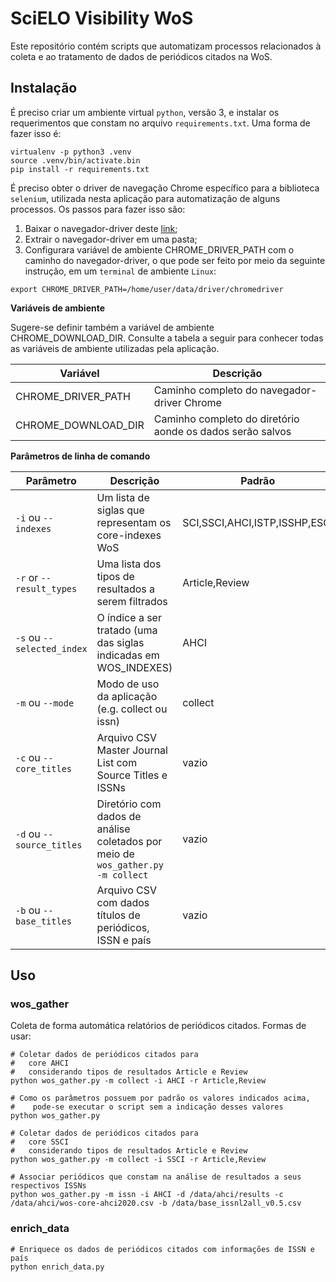 # SciELO Visibility WoS

Este repositório contém scripts que automatizam processos relacionados à coleta e ao tratamento de dados de periódicos citados na WoS.


## Instalação
É preciso criar um ambiente virtual `python`, versão 3, e instalar os requerimentos que constam no arquivo `requirements.txt`. Uma forma de fazer isso é:
```shell
virtualenv -p python3 .venv
source .venv/bin/activate.bin
pip install -r requirements.txt
```

É preciso obter o driver de navegação Chrome específico para a biblioteca `selenium`, utilizada nesta aplicação para automatização de alguns processos. Os passos para fazer isso são:

1. Baixar o navegador-driver deste [link](https://chromedriver.storage.googleapis.com/index.html?path=89.0.4389.23/);
2. Extrair o navegador-driver em uma pasta;
3. Configurara variável de ambiente CHROME_DRIVER_PATH com o caminho do navegador-driver, o que pode ser feito por meio da seguinte instrução, em um `terminal` de ambiente `Linux`:
```shell
export CHROME_DRIVER_PATH=/home/user/data/driver/chromedriver
```

__Variáveis de ambiente__

Sugere-se definir também a variável de ambiente CHROME_DOWNLOAD_DIR. Consulte a tabela a seguir para conhecer todas as variáveis de ambiente utilizadas pela aplicação.

| Variável | Descrição |
|---|---|
| CHROME_DRIVER_PATH | Caminho completo do navegador-driver Chrome |
| CHROME_DOWNLOAD_DIR | Caminho completo do diretório aonde os dados serão salvos |


__Parâmetros de linha de comando__

| Parâmetro | Descrição | Padrão |
|-----------|-----------|--------|
| `-i` ou `--indexes` | Um lista de siglas que representam os core-indexes WoS | SCI,SSCI,AHCI,ISTP,ISSHP,ESCI | 
| `-r` or `--result_types` | Uma lista dos tipos de resultados a serem filtrados | Article,Review |
| `-s` ou `--selected_index`| O índice a ser tratado (uma das siglas indicadas em WOS_INDEXES) | AHCI | 
| `-m` ou `--mode` | Modo de uso da aplicação (e.g. collect ou issn) | collect |
| `-c` ou `--core_titles` | Arquivo CSV Master Journal List com Source Titles e ISSNs | vazio |
| `-d` ou `--source_titles` | Diretório com dados de análise coletados por meio de `wos_gather.py -m collect` | vazio |
| `-b` ou `--base_titles` | Arquivo CSV com dados títulos de periódicos, ISSN e país | vazio |

## Uso

### wos_gather

Coleta de forma automática relatórios de periódicos citados. Formas de usar:

```shell
# Coletar dados de periódicos citados para 
#   core AHCI
#   considerando tipos de resultados Article e Review
python wos_gather.py -m collect -i AHCI -r Article,Review

# Como os parâmetros possuem por padrão os valores indicados acima, 
#    pode-se executar o script sem a indicação desses valores
python wos_gather.py

# Coletar dados de periódicos citados para 
#   core SSCI
#   considerando tipos de resultados Article e Review
python wos_gather.py -m collect -i SSCI -r Article,Review

# Associar periódicos que constam na análise de resultados a seus respectivos ISSNs
python wos_gather.py -m issn -i AHCI -d /data/ahci/results -c /data/ahci/wos-core-ahci2020.csv -b /data/base_issnl2all_v0.5.csv
```


### enrich_data

```shell
# Enriquece os dados de periódicos citados com informações de ISSN e país
python enrich_data.py
```
